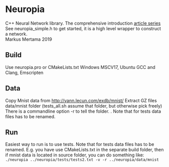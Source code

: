 # Neuropia
C++ Neural Network library.
The comprehensive introduction [article series](https://www.insta.fi/en/expert-blog/road-to-neuropia)
See neuropia_simple.h to get started, it is a high level wrapper to construct a network.   
Markus Mertama 2019
## Build
Use neuropia.pro or CMakeLists.txt
Windows MSCV17, Ubuntu GCC and Clang, Emscripten

## Data
Copy Mnist data from http://yann.lecun.com/exdb/mnist/
Extract GZ files data/mnist folder (tests_all.sh assume that folder, but otherwise pick freely)
There is a commandline option -r to tell the folder. . Note that for tests data files has to be renamed.

## Run
Easiest way to run is to use tests. Note that for tests data files has to be renamed.
E.g. you have use CMakeLists.txt in the separate build folder, then if mnist data
is located in source folder, you can do something like:
`./neuropia ../neuropia/tests/tests2.txt -v -r ../neuropia/data/mnist`


